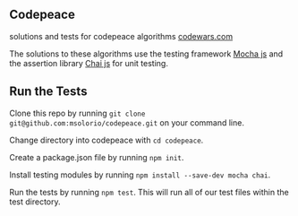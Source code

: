 ## Codepeace
solutions and tests for codepeace algorithms
[codewars.com](codewars.com)

The solutions to these algorithms use the testing framework [Mocha js](https://mochajs.org/) and the assertion library [Chai js](http://chaijs.com/) for unit testing.

## Run the Tests
Clone this repo by running `git clone git@github.com:msolorio/codepeace.git` on your command line.

Change directory into codepeace with `cd codepeace`.

Create a package.json file by running `npm init`.

Install testing modules by running `npm install --save-dev mocha chai`.

Run the tests by running `npm test`. This will run all of our test files within the test directory.

